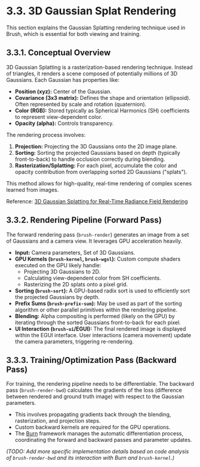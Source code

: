 # 3.3. 3D Gaussian Splat Rendering

This section explains the Gaussian Splatting rendering technique used in Brush, which is essential for both viewing and training.

## 3.3.1. Conceptual Overview

3D Gaussian Splatting is a rasterization-based rendering technique. Instead of triangles, it renders a scene composed of potentially millions of 3D Gaussians. Each Gaussian has properties like:

*   **Position (xyz):** Center of the Gaussian.
*   **Covariance (3x3 matrix):** Defines the shape and orientation (ellipsoid). Often represented by scale and rotation (quaternion).
*   **Color (RGB):** Stored typically as Spherical Harmonics (SH) coefficients to represent view-dependent color.
*   **Opacity (alpha):** Controls transparency.

The rendering process involves:

1.  **Projection:** Projecting the 3D Gaussians onto the 2D image plane.
2.  **Sorting:** Sorting the projected Gaussians based on depth (typically front-to-back) to handle occlusion correctly during blending.
3.  **Rasterization/Splatting:** For each pixel, accumulate the color and opacity contribution from overlapping sorted 2D Gaussians ("splats").

This method allows for high-quality, real-time rendering of complex scenes learned from images.

Reference: [3D Gaussian Splatting for Real-Time Radiance Field Rendering](https://repo-sam.inria.fr/fungraph/3d-gaussian-splatting/)

## 3.3.2. Rendering Pipeline (Forward Pass)

The forward rendering pass (`brush-render`) generates an image from a set of Gaussians and a camera view. It leverages GPU acceleration heavily.

*   **Input:** Camera parameters, Set of 3D Gaussians.
*   **GPU Kernels (`brush-kernel`, `brush-wgsl`):** Custom compute shaders executed on the GPU likely handle:
    *   Projecting 3D Gaussians to 2D.
    *   Calculating view-dependent color from SH coefficients.
    *   Rasterizing the 2D splats onto a pixel grid.
*   **Sorting (`brush-sort`):** A GPU-based radix sort is used to efficiently sort the projected Gaussians by depth.
*   **Prefix Sums (`brush-prefix-sum`):** May be used as part of the sorting algorithm or other parallel primitives within the rendering pipeline.
*   **Blending:** Alpha compositing is performed (likely on the GPU) by iterating through the sorted Gaussians front-to-back for each pixel.
*   **UI Interaction (`brush-ui`/EGUI):** The final rendered image is displayed within the EGUI interface. User interactions (camera movement) update the camera parameters, triggering re-rendering.

## 3.3.3. Training/Optimization Pass (Backward Pass)

For training, the rendering pipeline needs to be differentiable. The backward pass (`brush-render-bwd`) calculates the gradients of the loss (difference between rendered and ground truth image) with respect to the Gaussian parameters.

*   This involves propagating gradients back through the blending, rasterization, and projection steps.
*   Custom backward kernels are required for the GPU operations.
*   The [Burn](core-technologies.md#343-burn) framework manages the automatic differentiation process, coordinating the forward and backward passes and parameter updates.

*(TODO: Add more specific implementation details based on code analysis of `brush-render-bwd` and its interaction with Burn and `brush-kernel`.)* 
